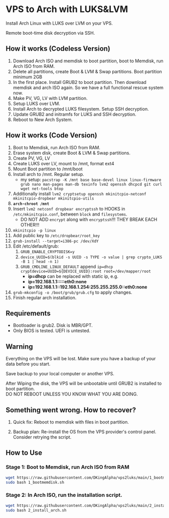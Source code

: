 # VPS to Arch with LUKS&LVM

Install Arch Linux with LUKS over LVM on your VPS.

Remote boot-time disk decryption via SSH.

## How it works (Codeless Version)
1. Download Arch ISO and memdisk to boot partition, boot to Memdisk, run Arch ISO from RAM.
2. Delete all partitions, create Boot & LVM & Swap partitions. Boot partition minimum 2GB
3. In the first place. Install GRUB2 to boot partition. Then download memdisk and arch ISO again. So we have a full functional rescue system now.
4. Make PV, VG, LV with LVM partition.
5. Setup LUKS over LVM.
6. Install Arch to decrypted LUKS filesystem. Setup SSH decryption.
7. Update GRUB2 and initramfs for LUKS and SSH decryption.
8. Reboot to New Arch System.

## How it works (Code Version)

1. Boot to Memdisk, run Arch ISO from RAM.
2. Erase system disk, create Boot & LVM & Swap partitions.
3. Create PV, VG, LV
4. Create LUKS over LV, mount to /mnt, format ext4
5. Mount Boot partition to /mnt/boot
6. Install arch to /mnt. Regular setup.
    * my setup: `pacstrap -K /mnt base base-devel linux linux-firmware grub nano man-pages man-db texinfo lvm2 openssh dhcpcd git curl wget net-tools btop`
7. Additionally install `lvm2 cryptsetup openssh mkinitcpio-netconf mkinitcpio-dropbear mkinitcpio-utils`
8. <b>`arch-chroot /mnt`</b>
9. Insert `lvm2 netconf dropbear encryptssh` to HOOKS in `/etc/mkinitcpio.conf`, between `block` and `filesystems`.
   * DO NOT ADD `encrypt` along with `encryptssh`!!! THEY BREAK EACH OTHER!!!
10. `mkinitcpio -p linux`
11. Add public key to `/etc/dropbear/root_key`
12. `grub-install --target=i386-pc /dev/XdY`
13. Edit /etc/default/grub:
    1.  `GRUB_ENABLE_CRYPTODISK=y`
    2.  `device_UUID=$(blkid -s UUID -s TYPE -o value | grep crypto_LUKS -B 1 | head -n 1)`
    3.  `GRUB_CMDLINE_LINUX_DEFAULT` append `ip=dhcp cryptdevice=UUID=${DEVICE_UUID}:root root=/dev/mapper/root`
        * **ip=dhcp** can be replaced with static ip, e.g.
        * **ip=192.168.1.1:::::eth0:none**
        * **ip=192.168.1.1::192.168.1.254:255.255.255.0::eth0:none**
14. `grub-mkconfig -o /boot/grub/grub.cfg` to apply changes.
15. Finish regular arch installation.

## Requirements

- Bootloader is grub2. Disk is MBR/GPT.
- Only BIOS is tested. UEFI is untested.

## Warning

Everything on the VPS will be lost. Make sure you have a backup of your data before you start.

Save backup to your local computer or another VPS.

After Wiping the disk, the VPS will be unbootable until GRUB2 is installed to boot partition.\
DO NOT REBOOT UNLESS YOU KNOW WHAT YOU ARE DOING.

## Something went wrong. How to recover?

1. Quick fix: Reboot to memdisk with files in boot partition.

2. Backup plan: Re-install the OS from the VPS provider's control panel. Consider retrying the script.

## How to Use

### Stage 1: Boot to Memdisk, run Arch ISO from RAM

```sh
wget https://raw.githubusercontent.com/DKingAlpha/vps2luks/main/1_bootmemdisk.sh
sudo bash 1_bootmemdisk.sh
```

### Stage 2: In Arch ISO, run the installation script.

```sh
wget https://raw.githubusercontent.com/DKingAlpha/vps2luks/main/2_install_arch.sh
sudo bash 2_install_arch.sh
```
